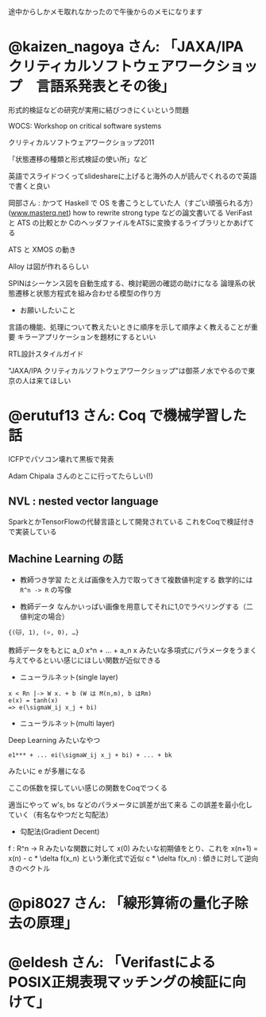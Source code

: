 途中からしかメモ取れなかったので午後からのメモになります

# @kaizen_nagoya さん: 「JAXA/IPA クリティカルソフトウェアワークショップ　言語系発表とその後」

形式的検証などの研究が実用に結びつきにくいという問題

WOCS: Workshop on critical software systems

クリティカルソフトウェアワークショップ2011

「状態遷移の種類と形式検証の使い所」など

英語でスライドつくってslideshareに上げると海外の人が読んでくれるので英語で書くと良い

岡部さん : かつて Haskell で OS を書こうとしていた人（すごい頑張られる方）(www.masterq.net)
how to rewrite strong type などの論文書いてる
VeriFast と ATS の比較とか
CのヘッダファイルをATSに変換するライブラリとかあげてる

ATS と XMOS の動き

Alloy は図が作れるらしい

SPINはシーケンス図を自動生成する、検討範囲の確認の助けになる
論理系の状態遷移と状態方程式を組み合わせる模型の作り方

- お願いしたいこと

言語の機能、処理について教えたいときに順序を示して順序よく教えることが重要
キラーアプリケーションを題材にするといい

RTL設計スタイルガイド

"JAXA/IPA クリティカルソフトウェアワークショップ"は御茶ノ水でやるので東京の人は来てほしい

# @erutuf13 さん: Coq で機械学習した話

ICFPでパソコン壊れて黒板で発表

Adam Chipala さんのとこに行ってたらしい(!)

## NVL : nested vector language
SparkとかTensorFlowの代替言語として開発されている
これをCoqで検証付きで実装している

## Machine Learning の話

- 教師つき学習
たとえば画像を入力で取ってきて複数値判定する
数学的には `R^n -> R` の写像

- 教師データ
なんかいっぱい画像を用意してそれに1,0でラベリングする（二値判定の場合）

`{(🐱, 1), (⭐️, 0), …}`

教師データをもとに a_0 x^n + ... + a_n x みたいな多項式にパラメータをうまく与えてやるといい感じにほしい関数が近似できる

- ニューラルネット(single layer)

```
x < Rn |-> W x. + b (W は M(n,m), b はRm)
e(x) = tanh(x)
=> e(\sigmaW_ij x_j + bi)
```

- ニューラルネット(multi layer)

Deep Learning みたいなやつ

```
e1*** + ... ei(\sigmaW_ij x_j + bi) + ... + bk
```
みたいに e が多層になる

ここの係数を探していい感じの関数をCoqでつくる

適当にやって w's, bs などのパラメータに誤差が出て来る
この誤差を最小化していく（有名なやつだと勾配法）

- 勾配法(Gradient Decent)

f : R^n -> R みたいな関数に対して
x(0) みたいな初期値をとり、これを
x(n+1) = x(n) - c * \delta f(x_n) という漸化式で近似
c * \delta f(x_n) : 傾きに対して逆向きのベクトル


# @pi8027 さん: 「線形算術の量化子除去の原理」

# @eldesh さん: 「VerifastによるPOSIX正規表現マッチングの検証に向けて」

